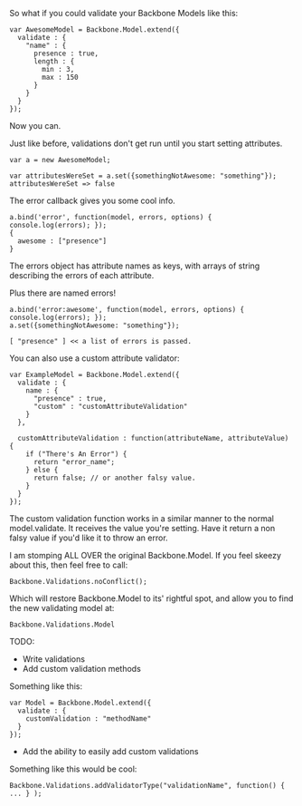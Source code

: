 So what if you could validate your Backbone Models like this:

    var AwesomeModel = Backbone.Model.extend({
      validate : {
        "name" : { 
          presence : true,
          length : {
            min : 3,
            max : 150
          }
        }
      }
    });

Now you can.


Just like before, validations don't get run until you start setting attributes.

    var a = new AwesomeModel;
    
    var attributesWereSet = a.set({somethingNotAwesome: "something"});
    attributesWereSet => false

The error callback gives you some cool info.

    a.bind('error', function(model, errors, options) { console.log(errors); });
    {
      awesome : ["presence"] 
    }

The errors object has attribute names as keys, 
with arrays of string describing the errors of each attribute.

Plus there are named errors!

    a.bind('error:awesome', function(model, errors, options) { console.log(errors); });
    a.set({somethingNotAwesome: "something"});

    [ "presence" ] << a list of errors is passed.

You can also use a custom attribute validator:

    var ExampleModel = Backbone.Model.extend({
      validate : {
        name : {
          "presence" : true,
          "custom" : "customAttributeValidation"
        }
      },

      customAttributeValidation : function(attributeName, attributeValue) {
        if ("There's An Error") {
          return "error_name";
        } else {
          return false; // or another falsy value.
        }
      }
    });

The custom validation function works in a similar manner to the normal
model.validate. It receives the value you're setting. Have it return a non falsy value if you'd like it to throw an error.

I am stomping ALL OVER the original Backbone.Model. If you feel skeezy about this, then feel free to call:
    
    Backbone.Validations.noConflict();

Which will restore Backbone.Model to its' rightful spot, and allow you to find the new validating model at:
    
    Backbone.Validations.Model


TODO:

* Write validations
* Add custom validation methods

Something like this:

    var Model = Backbone.Model.extend({
      validate : {
        customValidation : "methodName"
      }
    });

* Add the ability to easily add custom validations

Something like this would be cool:

    Backbone.Validations.addValidatorType("validationName", function() { ... } );
